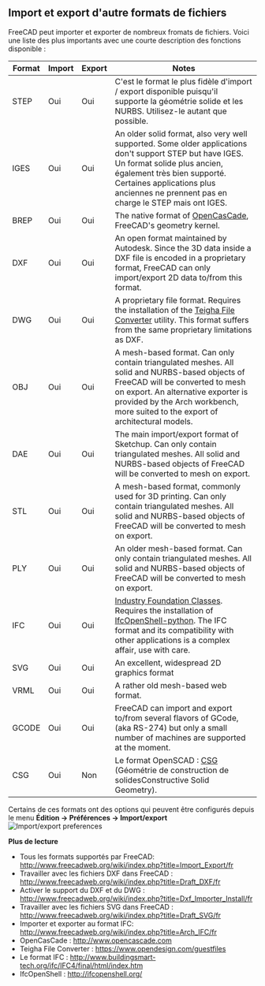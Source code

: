 ## Import et export d'autre formats de fichiers

FreeCAD peut importer et exporter de nombreux fromats de fichiers. Voici une liste des plus importants avec une courte description des fonctions disponible :

| Format | Import | Export | Notes |
| ------ | ------ | ------ | ----- |
| STEP   | Oui    | Oui  | C'est le format le plus fidèle d'import / export disponible puisqu'il supporte la géométrie solide et les NURBS. Utilisez-le autant que possible. |
| IGES   | Oui    | Oui    | An older solid format, also very well supported. Some older applications don't support STEP but have IGES. Un format solide plus ancien, également très bien supporté. Certaines applications plus anciennes ne prennent pas en charge le STEP mais ont IGES. |
| BREP   | Oui    | Oui    | The native format of [OpenCasCade](https://en.wikipedia.org/wiki/Open_Cascade_Technology), FreeCAD's geometry kernel.  |
| DXF    | Oui    | Oui    | An open format maintained by Autodesk. Since the 3D data inside a DXF file is encoded in a proprietary format, FreeCAD can only import/export 2D data to/from this format.|
| DWG    | Oui    | Oui    | A proprietary file format. Requires the installation of the [Teigha File Converter](https://www.opendesign.com/guestfiles) utility. This format suffers from the same proprietary limitations as DXF.|
| OBJ    | Oui    | Oui    | A mesh-based format. Can only contain triangulated meshes. All solid and NURBS-based objects of FreeCAD will be converted to mesh on export. An alternative exporter is provided by the Arch workbench, more suited to the export of architectural models.|
| DAE    | Oui    | Oui    | The main import/export format of Sketchup. Can only contain triangulated meshes. All solid and NURBS-based objects of FreeCAD will be converted to mesh on export. |
| STL    | Oui    | Oui    | A mesh-based format, commonly used for 3D printing. Can only contain triangulated meshes. All solid and NURBS-based objects of FreeCAD will be converted to mesh on export. |
| PLY    | Oui    | Oui    | An older mesh-based format. Can only contain triangulated meshes. All solid and NURBS-based objects of FreeCAD will be converted to mesh on export. |
| IFC    | Oui    | Oui    | [Industry Foundation Classes](https://en.wikipedia.org/wiki/Industry_Foundation_Classes). Requires the installation of [IfcOpenShell-python](http://ifcopenshell.org/python.html). The IFC format and its compatibility with other applications is a complex affair, use with care.|
| SVG    | Oui    | Oui    | An excellent, widespread 2D graphics format |
| VRML   | Oui    | Oui    | A rather old mesh-based web format. |
| GCODE  | Oui    | Oui    | FreeCAD can import and export to/from several flavors of GCode, (aka RS-274) but only a small number of machines are supported at the moment. |
| CSG    | Oui    | Non     | Le format OpenSCAD : [CSG](https://fr.wikipedia.org/wiki/Constructive_solid_geometry) (Géométrie de construction de solidesConstructive Solid Geometry). |

Certains de ces formats ont des options qui peuvent être configurés depuis le menu **Édition -> Préférences -> Import/export**
![Import/export preferences](https://www.freecadweb.org/wiki/images/b/bc/Preference_import_export_DXF_fr.png)

**Plus de lecture**

* Tous les formats supportés par FreeCAD: http://www.freecadweb.org/wiki/index.php?title=Import_Export/fr
* Travailler avec les fichiers DXF dans FreeCAD : http://www.freecadweb.org/wiki/index.php?title=Draft_DXF/fr
* Activer le support du DXF et du DWG : http://www.freecadweb.org/wiki/index.php?title=Dxf_Importer_Install/fr
* Travailler avec les fichiers SVG dans FreeCAD : http://www.freecadweb.org/wiki/index.php?title=Draft_SVG/fr
* Importer et exporter au format IFC: http://www.freecadweb.org/wiki/index.php?title=Arch_IFC/fr
* OpenCasCade : http://www.opencascade.com
* Teigha File Converter : https://www.opendesign.com/guestfiles
* Le format IFC : http://www.buildingsmart-tech.org/ifc/IFC4/final/html/index.htm
* IfcOpenShell : http://ifcopenshell.org/
